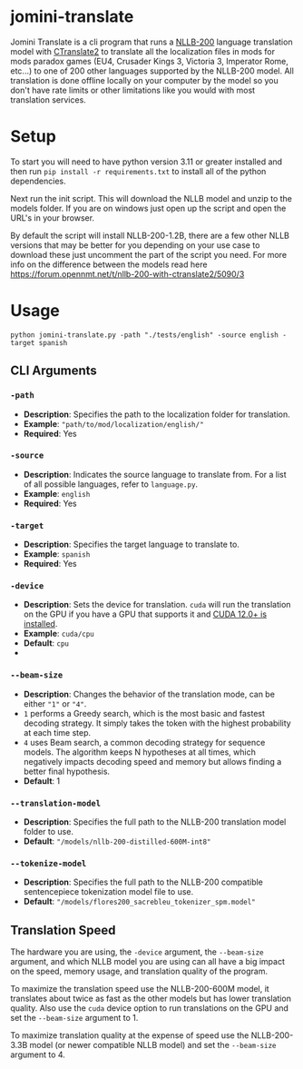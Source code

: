# jomini-translate

Jomini Translate is a cli program that runs a [NLLB-200](https://github.com/facebookresearch/fairseq/tree/nllb) language translation model with [CTranslate2](https://github.com/OpenNMT/CTranslate2) to translate all the localization files in mods for mods paradox games (EU4, Crusader Kings 3, Victoria 3, Imperator Rome, etc...) to one of 200 other languages supported by the NLLB-200 model. All translation is done offline locally on your computer by the model so you don't have rate limits or other limitations like you would with most translation services.

# Setup

To start you will need to have python version 3.11 or greater installed and then run `pip install -r requirements.txt` to install all of the python dependencies.

Next run the init script. This will download the NLLB model and unzip to the models folder. If you are on windows just open up the script and open the URL's in your browser.

By default the script will install NLLB-200-1.2B, there are a few other NLLB versions that may be better for you depending on your use case to download these just uncomment the part of the script you need.
For more info on the difference between the models read here https://forum.opennmt.net/t/nllb-200-with-ctranslate2/5090/3

# Usage

`python jomini-translate.py -path "./tests/english" -source english -target spanish`

## CLI Arguments

### `-path`
- **Description**: Specifies the path to the localization folder for translation.
- **Example**: `"path/to/mod/localization/english/"`
- **Required**: Yes

### `-source`
- **Description**: Indicates the source language to translate from. For a list of all possible languages, refer to `language.py`.
- **Example**: `english`
- **Required**: Yes

### `-target`
- **Description**: Specifies the target language to translate to.
- **Example**: `spanish`
- **Required**: Yes

### `-device`
- **Description**: Sets the device for translation. `cuda` will run the translation on the GPU if you have a GPU that supports it and [CUDA 12.0+ is installed](https://developer.nvidia.com/cuda-downloads).
- **Example**: `cuda/cpu`
- **Default**: `cpu`
- 

### `--beam-size`
- **Description**: Changes the behavior of the translation mode, can be either `"1"` or `"4"`.
 - `1` performs a Greedy search, which is the most basic and fastest decoding strategy. It simply takes the token with the highest probability at each time step.
 - `4` uses Beam search, a common decoding strategy for sequence models. The algorithm keeps N hypotheses at all times, which negatively impacts decoding speed and memory but allows finding a better final hypothesis.
 - **Default**: 1


### `--translation-model`
- **Description**: Specifies the full path to the NLLB-200 translation model folder to use.
- **Default**: `"/models/nllb-200-distilled-600M-int8"`

### `--tokenize-model`
- **Description**: Specifies the full path to the NLLB-200 compatible sentencepiece tokenization model file to use.
- **Default**: `"/models/flores200_sacrebleu_tokenizer_spm.model"`


## Translation Speed

The hardware you are using, the `-device` argument, the `--beam-size` argument, and which NLLB model you are using can all have a big impact on the speed, memory usage, and translation quality of the program.

To maximize the translation speed use the NLLB-200-600M model, it translates about twice as fast as the other models but has lower translation quality. Also use the `cuda` device option to run translations on the GPU and set the `--beam-size` argument to 1.

To maximize translation quality at the expense of speed use the NLLB-200-3.3B model (or newer compatible NLLB model) and set the `--beam-size` argument to 4.

